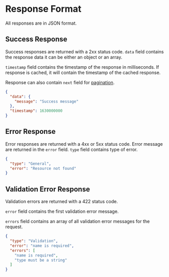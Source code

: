 # Response Format

All responses are in JSON format.

## Success Response

Success responses are returned with a 2xx status code.
`data` field contains the response data it can be either an object or an array.

`timestamp` field contains the timestamp of the response in milliseconds. If response is cached, it will contain the timestamp of the cached response.

Response can also contain `next` field for [pagination](pagination.md).

```json
{
  "data": {
    "message": "Success message"
  },
  "timestamp": 1630000000
}
```

## Error Response

Error responses are returned with a 4xx or 5xx status code.
Error message are returned in the `error` field.
`type` field contains type of error.

```json
{
  "type": "General",
  "error": "Resource not found"
}
```

## Validation Error Response

Validation errors are returned with a 422 status code.

`error` field contains the first validation error message.

`errors` field contains an array of all validation error messages for the request.

```json
{
  "type": "Validation",
  "error": "name is required",
  "errors": [
    "name is required",
    "type must be a string"
  ]
}
```
